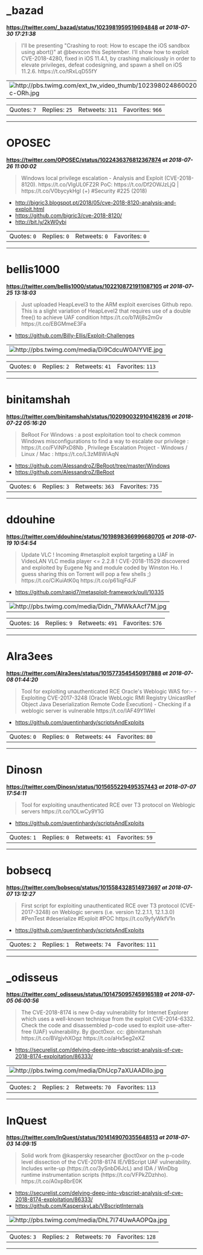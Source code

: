 # _bazad
**https://twitter.com/_bazad/status/1023981959519694848 _at 2018-07-30 17:21:38_**
<blockquote>
I'll be presenting "Crashing to root: How to escape the iOS sandbox using abort()" at @bevxcon this September. I'll show how to exploit CVE-2018-4280, fixed in iOS 11.4.1, by crashing maliciously in order to elevate privileges, defeat codesigning, and spawn a shell on iOS 11.2.6. https://t.co/tRxLqD55fY
</blockquote>


<table><tr>
<td><img src="pictures/http+++pbs.twimg.com+ext_tw_video_thumb+1023980248600207360+pu+img+uEX01ssW2Qsc-ORh.jpg" alt="http://pbs.twimg.com/ext_tw_video_thumb/1023980248600207360/pu/img/uEX01ssW2Qsc-ORh.jpg"></td>
</table></tr>
<table><tr>
<td>Quotes: <code>7</code></td>
<td>Replies: <code>25</code></td>
<td>Retweets: <code>311</code></td>
<td>Favorites: <code>966</code></td>
</tr></table>

---

# OPOSEC
**https://twitter.com/OPOSEC/status/1022436376812367874 _at 2018-07-26 11:00:02_**
<blockquote>
Windows local privilege escalation - Analysis and Exploit (CVE-2018-8120). https://t.co/VlgUL0FZ2R PoC: https://t.co/Df2OWJzLjQ | https://t.co/V0bycykHgl (+) #Security #225 (2018)
</blockquote>

* http://bigric3.blogspot.pt/2018/05/cve-2018-8120-analysis-and-exploit.html
* https://github.com/bigric3/cve-2018-8120/
* http://bit.ly/2kW0ybi

<table><tr>
<td>Quotes: <code>0</code></td>
<td>Replies: <code>0</code></td>
<td>Retweets: <code>0</code></td>
<td>Favorites: <code>0</code></td>
</tr></table>

---

# bellis1000
**https://twitter.com/bellis1000/status/1022108721911087105 _at 2018-07-25 13:18:03_**
<blockquote>
Just uploaded HeapLevel3 to the ARM exploit exercises Github repo. This is a slight variation of HeapLevel2 that requires use of a double free() to achieve UAF condition https://t.co/b1Wj8s2mGv https://t.co/EBGMmeE3Fa
</blockquote>

* https://github.com/Billy-Ellis/Exploit-Challenges

<table><tr>
<td><img src="pictures/http+++pbs.twimg.com+media+Di9CdcuW0AIYVIE.jpg" alt="http://pbs.twimg.com/media/Di9CdcuW0AIYVIE.jpg"></td>
</table></tr>
<table><tr>
<td>Quotes: <code>0</code></td>
<td>Replies: <code>2</code></td>
<td>Retweets: <code>41</code></td>
<td>Favorites: <code>113</code></td>
</tr></table>

---

# binitamshah
**https://twitter.com/binitamshah/status/1020900329104162816 _at 2018-07-22 05:16:20_**
<blockquote>
BeRoot For Windows : a post exploitation tool to check common Windows misconfigurations to find a way to escalate our privilege : https://t.co/FViNPxD8Nb , Privilege Escalation Project - Windows / Linux / Mac : https://t.co/L3zM8WiAqN
</blockquote>

* https://github.com/AlessandroZ/BeRoot/tree/master/Windows
* https://github.com/AlessandroZ/BeRoot

<table><tr>
<td>Quotes: <code>6</code></td>
<td>Replies: <code>3</code></td>
<td>Retweets: <code>363</code></td>
<td>Favorites: <code>735</code></td>
</tr></table>

---

# ddouhine
**https://twitter.com/ddouhine/status/1019898366996680705 _at 2018-07-19 10:54:54_**
<blockquote>
Update VLC ! Incoming #metasploit exploit targeting a UAF in VideoLAN VLC media player &lt;= 2.2.8 ! CVE-2018-11529 discovered and exploited by Eugene Ng and module coded by Winston Ho. I guess sharing this on Torrent will pop a few shells ;) https://t.co/CiKuiAtK0q https://t.co/p61iqjFdJF
</blockquote>

* https://github.com/rapid7/metasploit-framework/pull/10335

<table><tr>
<td><img src="pictures/http+++pbs.twimg.com+media+Didn_7MWkAAcf7M.jpg" alt="http://pbs.twimg.com/media/Didn_7MWkAAcf7M.jpg"></td>
</table></tr>
<table><tr>
<td>Quotes: <code>16</code></td>
<td>Replies: <code>9</code></td>
<td>Retweets: <code>491</code></td>
<td>Favorites: <code>576</code></td>
</tr></table>

---

# Alra3ees
**https://twitter.com/Alra3ees/status/1015773545450917888 _at 2018-07-08 01:44:20_**
<blockquote>
Tool for exploiting unauthenticated RCE Oracle's Weblogic WAS
for:- 
- Exploiting CVE-2017-3248 (Oracle WebLogic RMI Registry UnicastRef Object Java Deserialization Remote Code Execution)
- Checking if a weblogic server is vulnerable
https://t.co/IAF49Y1WeI
</blockquote>

* https://github.com/quentinhardy/scriptsAndExploits

<table><tr>
<td>Quotes: <code>0</code></td>
<td>Replies: <code>0</code></td>
<td>Retweets: <code>44</code></td>
<td>Favorites: <code>80</code></td>
</tr></table>

---

# Dinosn
**https://twitter.com/Dinosn/status/1015655229495357443 _at 2018-07-07 17:54:11_**
<blockquote>
Tool for exploiting unauthenticated RCE over T3 protocol on Weblogic servers https://t.co/1OLwCy9Y1G
</blockquote>

* https://github.com/quentinhardy/scriptsAndExploits

<table><tr>
<td>Quotes: <code>1</code></td>
<td>Replies: <code>0</code></td>
<td>Retweets: <code>41</code></td>
<td>Favorites: <code>59</code></td>
</tr></table>

---

# bobsecq
**https://twitter.com/bobsecq/status/1015584328514973697 _at 2018-07-07 13:12:27_**
<blockquote>
First script for exploiting unauthenticated RCE over T3 protocol (CVE-2017-3248) on Weblogic servers (i.e. version 12.2.1.1, 12.1.3.0) #PenTest #deserialize #Exploit #POC https://t.co/9yfyWkfV1n
</blockquote>

* https://github.com/quentinhardy/scriptsAndExploits

<table><tr>
<td>Quotes: <code>2</code></td>
<td>Replies: <code>1</code></td>
<td>Retweets: <code>74</code></td>
<td>Favorites: <code>111</code></td>
</tr></table>

---

# _odisseus
**https://twitter.com/_odisseus/status/1014750957459165189 _at 2018-07-05 06:00:56_**
<blockquote>
The CVE-2018-8174 is new 0-day vulnerability for Internet Explorer which uses a well-known technique from the exploit CVE-2014-6332.
Check the code and disassembled p-code used to exploit use-after-free (UAF) vulnerability. By @oct0xor. cc: @binitamshah 
https://t.co/BVgjvhXOgz https://t.co/aHx5eg2eXZ
</blockquote>

* https://securelist.com/delving-deep-into-vbscript-analysis-of-cve-2018-8174-exploitation/86333/

<table><tr>
<td><img src="pictures/http+++pbs.twimg.com+media+DhUcp7aXUAADIlo.jpg" alt="http://pbs.twimg.com/media/DhUcp7aXUAADIlo.jpg"></td>
</table></tr>
<table><tr>
<td>Quotes: <code>2</code></td>
<td>Replies: <code>2</code></td>
<td>Retweets: <code>70</code></td>
<td>Favorites: <code>113</code></td>
</tr></table>

---

# InQuest
**https://twitter.com/InQuest/status/1014149070355648513 _at 2018-07-03 14:09:15_**
<blockquote>
Solid work from @kaspersky researcher @oct0xor on the p-code level dissection of the CVE-2018-8174 IE/VBScript UAF vulnerability. Includes write-up (https://t.co/3ySnbD6JcL) and IDA / WinDbg runtime instrumentation scripts (https://t.co/VFPkZDzhho). https://t.co/A0xp8brE0K
</blockquote>

* https://securelist.com/delving-deep-into-vbscript-analysis-of-cve-2018-8174-exploitation/86333/
* https://github.com/KasperskyLab/VBscriptInternals

<table><tr>
<td><img src="pictures/http+++pbs.twimg.com+media+DhL7I74UwAAOPQa.jpg" alt="http://pbs.twimg.com/media/DhL7I74UwAAOPQa.jpg"></td>
</table></tr>
<table><tr>
<td>Quotes: <code>3</code></td>
<td>Replies: <code>2</code></td>
<td>Retweets: <code>70</code></td>
<td>Favorites: <code>128</code></td>
</tr></table>

---

